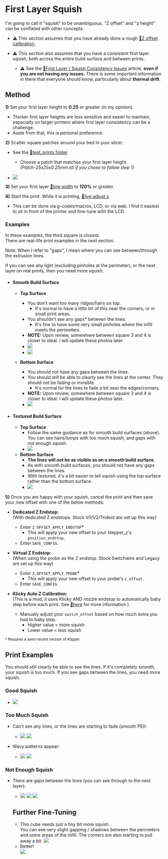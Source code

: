 # First Layer Squish

I'm going to call it "squish" to be unambiguous. "Z offset" and "z height" can be conflated with other concepts. 

- **:warning:** This section assumes that you have already done a rough [:page_facing_up:Z offset calibration](https://docs.vorondesign.com/build/startup/#initial--simple-process).

- **:warning:** This section also assumes that you have a *consistent* first layer squish, both across the entire build surface and between prints. 
    - **:warning:** See the [:page_facing_up:First Layer / Squish Consistency Issues](/articles/troubleshooting/first_layer_squish_consistency.md) article, **even if you are not having any issues.** There is some important information in there that everyone should know, particularly about **thermal drift**.
## Method
**1)** Set your first layer height to **0.25** or greater (in my opinion).

- Thicker first layer heights are less sensitive and easier to maintain, especially on larger printers where first layer consistency can be a challenge.
- Aside from that, this is personal preference.

**2)** Scatter square patches around your bed in your slicer. 
- See the [:page_facing_up:test_prints folder](/test_prints). 
    - Choose a patch that matches your first layer height.\
    *(Patch-25x25x0.25mm.stl if you chose to follow step 1)*

- ![](/images/FirstLayer-Plate.png)    

**3)** Set your first layer [:page_facing_up:line width](/articles/a_note_about_line_width.md) to **120%** or greater.

**4)** Start the print. While it is printing, [:page_facing_up:live adjust z](https://docs.vorondesign.com/build/startup/#fine-tuning-z-height).

- This can be done via g-codes/macros, LCD, or via web. I find it easiest to sit in front of the printer and fine-tune with the LCD.
### Examples

In these examples, the third square is closest.\
There are real-life print examples in the next section.

Note: When I refer to "gaps", I mean where you can see between/through the extrusion lines.

If you can see any light (excluding pinholes at the perimeter), or the next layer on real prints, then you need more squish.
- #### Smooth Build Surface
    - **Top Surface**
        - You don't want too many ridges/hairs on top. 
            - It's normal to have a *little* bit of this near the corners, or in small print areas.
        - You shouldn't see any gaps* between the lines.
            - It's fine to have some very small pinholes where the infill meets the     perimeters.
        - **NOTE:** Upon review, somewhere between square 3 and 4 is closer to ideal. I will update these photos later. 
        - ![](/images/FirstLayer-Squares-2.png)
        - ![](/images/FirstLayer-Squares-2-Annotated.png)

    - **Bottom Surface**
        - You should not have any gaps between the lines.
        - You should still be able to clearly see the lines at the center. They should not be fading or invisible.
            - It's normal for the lines to fade a bit near the edges/corners.
        - **NOTE:** Upon review, somewhere between square 3 and 4 is closer to ideal. I will update these photos later. 
        - ![](/images/FirstLayer-Squares-1-Annotated.png)
- #### Textured Build Surface
    - **Top Surface**
        - Follow the same guidance as for smooth build surfaces (above). You can see hairs/lumps with too much squish, and gaps with not enough squish.
        - ![](/images/FirstLayer-Squares-Textured.png)
    - **Bottom Surface**
        - **The lines will not be as visible as on a smooth build surface.**
        - As with smooth build surfaces, you should not have any gaps between the lines.
        - With textured, it's a bit easier to tell squish using the top surface rather than the bottom surface.
        - ![](/images/FirstLayer-Squares-Textured-2.jpg)

**5)** Once you are happy with your squish, cancel the print and then save your new offset with one of the below methods:

- **Dedicated Z Endstop:**\
(With dedicated Z endstops. Stock V0/V2/Trident are set up this way)
    - Enter `Z_OFFSET_APPLY_ENDSTOP`* 
        - This will apply your new offset to your stepper_z's `position_endstop`.
    - Enter `SAVE_CONFIG`.

- **Virtual Z Endstop:**\
(When using the probe *as* the Z endstop. Stock Switchwire and Legacy are set up this way)
    - Enter `Z_OFFSET_APPLY_PROBE`*
        - This will apply your new offset to your probe's `z_offset`.
    - Enter `SAVE_CONFIG`.

- **Klicky Auto Z Calibration:**\
(This is a mod, it uses Klicky AND nozzle endstop to automatically baby step before each print. See [:page_facing_up:here](https://github.com/protoloft/klipper_z_calibration) for more information.)
    - Manually adjust your `switch_offset` based on how much extra you had to baby step. 
        - Higher value = more squish 
        - Lower value = less squish

<sup>* Requires a semi-recent version of Klipper.</sup>
## Print Examples 
You should still clearly be able to see the lines. If it's completely smooth, your squish is too much.
 If you see gaps between the lines, you need more squish.
### Good Squish
- ![](/images/FirstLayer-PrintExample.jpg) 


### Too Much Squish

- Can't see any lines, or the lines are starting to fade (smooth PEI):

    - ![](/images/FirstLayer-TooMuchSquish2.png) ![](/images/FirstLayer-TooMuchSquish1.png) 

- Wavy patterns appear:

    - ![](/images/FirstLayer-TooMuchSquish3.png) ![](/images/FirstLayer-TooMuchSquish4.png) 


### Not Enough Squish
- There are gaps between the lines (you can see through to the next layer):

    - ![](/images/FirstLayer-NotEnoughSquish1.png) ![](/images/FirstLayer-NotEnoughSquish2.png) ![](/images/FirstLayer-NotEnoughSquish3.png) 

    ## Further Fine-Tuning
    - This cube needs just a tiny bit more squish.\
    You can see very slight gapping / shadows between the perimeters and some areas of the infill. The corners are also starting to pull away a bit.
    ![](/images/FirstLayer-NotEnoughSquish4.png)
    - Better!\
        ![](/images/FirstLayer-NotEnoughSquish4-Better.png)
